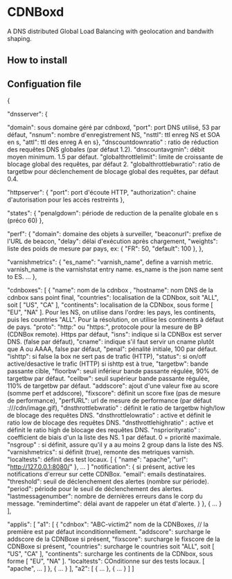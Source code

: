 # CDNBoxd
A DNS distributed Global Load Balancing with geolocation and bandwith shaping.

<h2>How to install</h2>

<h2>Configuation file</h2>

<p>{</p>
<p>  "dnsserver": { </p>
     "domain": sous domaine géré par cdnboxd,
     "port": port DNS utilisé, 53 par défaut,
     "nsnum": nombre d'enregistrement NS,
     "nsttl": ttl enreg NS et SOA en s,
     "attl": ttl des enreg A en s}, 
     "dnscountdownratio" : ratio de réduction des requêtes DNS globales (par défaut 1.2).
     "dnscountavgmin": débit moyen minimum. 1.5 par défaut.
     "globalthrottlelimit": limite de croissante de blocage global des requêtes, par défaut 2.
     "globalthrottlebwratio": ratio de targetbw pour déclenchement de blocage global des requêtes, par défaut 0.4.

  "httpserver": {
     "port": port d'écoute HTTP,
     "authorization": chaine d'autorisation pour les accès restreints },

  "states": { 
     "penalgdown": période de reduction de la penalite globale en s (préco 60) },

  "perf": {
    "domain": domaine des objets à surveiller,
    "beaconurl": prefixe de l'URL de beacon,
    "delay": délai d'exécution après chargement,
    "weights": liste des poids de mesure par pays, ex: { "FR": 50, "default": 100 },
  },

  "varnishmetrics": {
    "es_name": "varnish_name", define a varnish metric. varnish_name is the varnishstat entry name. es_name is
        the json name sent to ES.
    ...
  },

  "cdnboxes": [
    { "name": nom de la cdnbox ,
      "hostname": nom DNS de la cdnbox sans point final,
      "countries": localisation de la CDNbox, soit "ALL", soit [ "US", "CA" ],
      "continents": localisation de la CDNbox, sous forme [ "EU", "NA" ]. Pour les NS, on utilise dans l'ordre:
          les pays, les continents, puis les countries "ALL". Pour la résolution, on utilise les continents à
          défaut de pays.
      "proto": "http:" ou "https:", protocole pour la mesure de BP (CDNBox remote). Https par défaut,
      "isns": indique si la CDNBox est server DNS. (false par défaut),
      "cname": indique s'il faut servir un cname plutôt que A ou AAAA, false par défaut,
      "penal": pénalité initiale, 100 par défaut.
      "ishttp": si false la box ne sert pas de trafic (HTTP),
      "status": si on/off  active/desactive le trafic (HTTP) si ishttp est à true,
      "targetbw": bande passante cible,
      "floorbw": seuil inférieur bande passante régulée, 90% de targetbw par défaut.
      "ceilbw": seuil supérieur bande passante régulée, 110% de targetbw par défaut.
      "addscore": ajout d'une valeur fixe au score (somme perf et addscore),
      "fixscore": définit un score fixe (pas de mesure de performance),
      "perfURL": url de mesure de performance (par défaut <proto>://<hostname>/cdn/image.gif),
      "dnsthrottlebwratio" : définit le ratio de targetbw high/low de blocage des requêtes DNS.
      "dnsthrottlelowratio" : active et définit le ratio low de blocage des requêtes DNS.
      "dnsthrottlehighratio" : active et définit le ratio high de blocage des requêtes DNS.
      "nspriorityratio" : coefficient de biais d'un la liste des NS. 1 par défaut. 0 = priorité maximale.
      "nsgroup" : si définit, assure qu'il y a au moins 2 group dans la liste des NS.
      "varnishmetrics": si définit (true), remonte des metriques varnish.
      "localtests": définit des test locaux. [ { "name": "apache", "url": "http://127.0.0.1:8080/" }, ... ]
      "notification": { si présent, active les notifications d'erreur sur cette CDNBox.
        "email": emails destinataires.
        "threshold": seuil de déclenchement des alertes (nombre sur période).
        "period": période pour le seuil de déclenchement des alertes.
        "lastmessagenumber": nombre de dernières erreurs dans le corp du message.
        "remindertime": délai avant de rappeler un état d'alerte.
      }
    },
    { ...
    }
  ],

  "applis": [
    "a1": [
      {
        "cdnbox": "ABC-victim2" nom de la CDNBoxes, // la première est par défaut inconditionnellement.
        "addscore": surcharge le addscore de la CDNBoxe si présent,
        "fixscore": surcharge le fixscore de la CDNBoxe si présent,
        "countries": surcharge le countries soit "ALL", soit [ "US", "CA" ],
        "continents": surcharge les continents de la CDNbox, sous forme [ "EU", "NA" ]. 
        "localtests": COnditionne sur des tests locaux. [ "apache", ... ]
      },
      { ...
      }
    ],
    "a2": [
      { ...
      },
      { ...
      }
    ]
  ]

